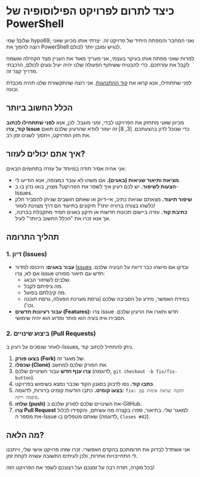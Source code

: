 # כיצד לתרום לפרויקט הפילוסופיה של PowerShell

שלום! שמי hypo69, ואני המחבר והמפתח היחיד של פרויקט זה. יצרתי אותו מכיוון שאני רוצה להפוך את PowerShell לנגיש ומובן יותר לכולם.

למרות שאני מפתח אותו בעיקר בעצמי, אני מעריך מאוד את העניין מצד הקהילה ואשמח לקבל את עזרתכם. כדי להבטיח ששיתוף הפעולה שלנו יהיה יעיל ונעים לכולם, הרכבתי מדריך קצר זה.

לפני שתתחילו, אנא קראו את [קוד ההתנהגות](CODE_OF_CONDUCT.md). אני רוצה שהתקשורת שלנו תהיה מכבדת ובונה.

## הכלל החשוב ביותר

מכיוון שאני מתחזק את הפרויקט לבדי, זמני מוגבל. לכן, אנא **לפני שתתחילו לכתוב קוד, צרו Issue** כדי שנוכל לדון בהצעתכם. [3, 8] זה יעזור לוודא שהרעיון שלכם תואם את חזון הפרויקט, ויחסוך לשנינו זמן רב.

## איך אתם יכולים לעזור?

אני אהיה אסיר תודה במיוחד על עזרה בתחומים הבאים:

*   **מציאת ותיאור שגיאות (באגים).** אם משהו לא עובד כמצופה, אנא הודיעו לי.
*   **הצעות לשיפור.** יש לכם רעיון איך לשפר את הפרויקט? מצוין, בואו נדון בו ב-Issues.
*   **שיפור תיעוד.** מצאתם שגיאת כתיב, אי-דיוק או שאתם חושבים שניתן להסביר חלק כלשהו בצורה ברורה יותר? תיקונים בתיעוד הם דרך מצוינת לעזור!
*   **כתיבת קוד.** עזרה ביישום תכונות חדשות או תיקון באגים תמיד מתקבלת בברכה, אך אנא זכרו את "הכלל החשוב ביותר" לעיל.

## תהליך התרומה

### 1. דיון (Issues)

*   **עבור באגים:** היכנסו למדור [Issues](https://github.com/hypo69/The-Philosophy-of-PowerShell-ru/issues) ובדקו אם מישהו כבר דיווח על הבעיה שלכם. אם לא, צרו issue חדש עם תיאור מפורט:
    *   שלבים לשחזור הבאג.
    *   מה ציפיתם לקבל.
    *   מה קיבלתם בפועל.
    *   במידת האפשר, מידע על הסביבה שלכם (גרסת מערכת הפעלה, גרסת תוכנה וכו').
*   **עבור רעיונות חדשים (Features):** צרו issue חדש ותארו את הרעיון שלכם. הסבירו איזו בעיה הוא פותר ומדוע הוא יהיה שימושי.

### 2. ביצוע שינויים (Pull Requests)

לאחר שנסכים על רעיון ב-Issues, ניתן להתחיל לכתוב קוד.

1.  **בצעו פורק (Fork)** של מאגר זה.
2.  **שכפלו (Clone)** את הפורק שלכם למחשב.
3.  **צרו ענף חדש** עבור השינויים שלכם (לדוגמה, `git checkout -b fix/fix-button`).
4.  **כתבו קוד.** נסו לדבוק בסגנון הקוד שכבר נמצא בשימוש בפרויקט.
5.  **בצעו קומיט.** כתבו הודעות קומיט ברורות, לדוגמה: `fix: תוקנה שגיאת אימות עם סיסמה ריקה`.
6.  **שלחו (push)** את השינויים שלכם לפורק שלכם ב-GitHub.
7.  **צרו Pull Request** למאגר שלי. בתיאור, ספרו בקצרה מה עשיתם, והקפידו לכלול את מספר ה-Issue שאתם מטפלים בו (לדוגמה, `Closes #42`).

## מה הלאה?

אני אשתדל לבדוק את תרומתכם בהקדם האפשרי. זכרו שזהו פרויקט אישי שלי, וייתכנו לי התחייבויות אחרות, ולכן לעיתים התשובה עשויה לקחת זמן.

בכל מקרה, תודה רבה על זמנכם ועל רצונכם לשפר את הפרויקט הזה!
